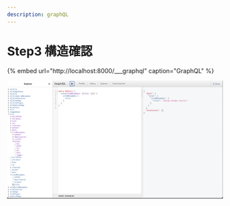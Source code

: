 ```yaml
---
description: graphQL
---
```


# Step3 構造確認

{% embed url="http://localhost:8000/\_\_\_graphql" caption="GraphQL" %}

![](../../.gitbook/assets/image%20%282%29.png)

